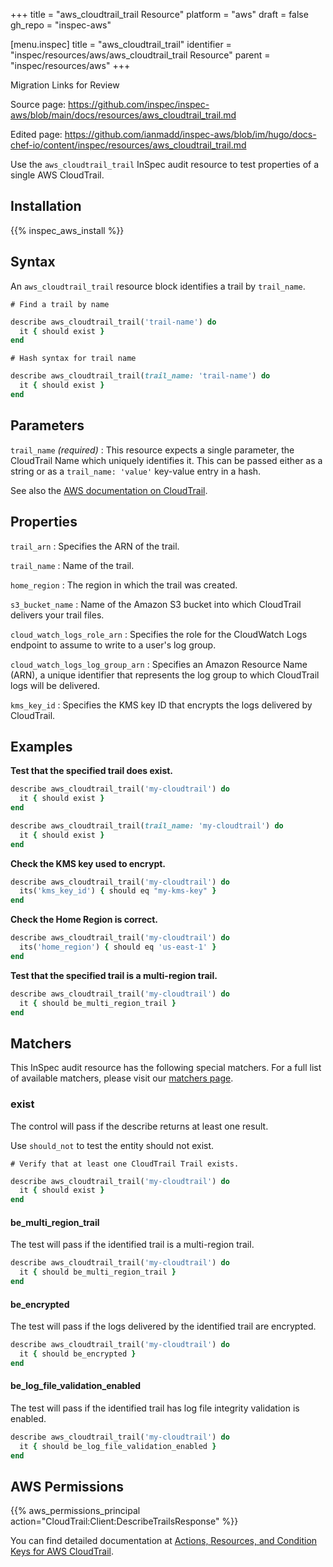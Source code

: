 +++
title = "aws_cloudtrail_trail Resource"
platform = "aws"
draft = false
gh_repo = "inspec-aws"

[menu.inspec]
title = "aws_cloudtrail_trail"
identifier = "inspec/resources/aws/aws_cloudtrail_trail Resource"
parent = "inspec/resources/aws"
+++

<div class="admonition-note">
<p class="admonition-note-title">Migration Links for Review</p>
<div class="admonition-note-text">
<p>Source page: <a href="https://github.com/inspec/inspec-aws/blob/main/docs/resources/aws_cloudtrail_trail.md">https://github.com/inspec/inspec-aws/blob/main/docs/resources/aws_cloudtrail_trail.md</a></p>
<p>Edited page: <a href="https://github.com/ianmadd/inspec-aws/blob/im/hugo/docs-chef-io/content/inspec/resources/aws_cloudtrail_trail.md">https://github.com/ianmadd/inspec-aws/blob/im/hugo/docs-chef-io/content/inspec/resources/aws_cloudtrail_trail.md</a></p>
</div>
</div>


Use the `aws_cloudtrail_trail` InSpec audit resource to test properties of a single AWS CloudTrail.

## Installation

{{% inspec_aws_install %}}

## Syntax

An `aws_cloudtrail_trail` resource block identifies a trail by `trail_name`.

    # Find a trail by name
```ruby
describe aws_cloudtrail_trail('trail-name') do
  it { should exist }
end
```

    # Hash syntax for trail name
```ruby
describe aws_cloudtrail_trail(trail_name: 'trail-name') do
  it { should exist }
end
```

## Parameters

`trail_name` _(required)_
: This resource expects a single parameter, the CloudTrail Name which uniquely identifies it. 
  This can be passed either as a string or as a `trail_name: 'value'` key-value entry in a hash.

See also the [AWS documentation on CloudTrail](https://docs.aws.amazon.com/cloudtrail/index.html#lang/en_us).

## Properties

`trail_arn`
: Specifies the ARN of the trail.

`trail_name`
: Name of the trail.

`home_region`
: The region in which the trail was created.

`s3_bucket_name`
: Name of the Amazon S3 bucket into which CloudTrail delivers your trail files.

`cloud_watch_logs_role_arn`
: Specifies the role for the CloudWatch Logs endpoint to assume to write to a user's log group.

`cloud_watch_logs_log_group_arn`
: Specifies an Amazon Resource Name (ARN), a unique identifier that represents the log group to which CloudTrail logs will be delivered.

`kms_key_id`
: Specifies the KMS key ID that encrypts the logs delivered by CloudTrail.

## Examples

**Test that the specified trail does exist.**

```ruby
describe aws_cloudtrail_trail('my-cloudtrail') do
  it { should exist }
end
```

```ruby
describe aws_cloudtrail_trail(trail_name: 'my-cloudtrail') do
  it { should exist }
end
```

**Check the KMS key used to encrypt.**

```ruby
describe aws_cloudtrail_trail('my-cloudtrail') do
  its('kms_key_id') { should eq "my-kms-key" }
end
```

**Check the Home Region is correct.**

```ruby
describe aws_cloudtrail_trail('my-cloudtrail') do
  its('home_region') { should eq 'us-east-1' }
end
```

**Test that the specified trail is a multi-region trail.**

```ruby
describe aws_cloudtrail_trail('my-cloudtrail') do
  it { should be_multi_region_trail }
end
```

## Matchers

This InSpec audit resource has the following special matchers. For a full list of available matchers, please visit our [matchers page](https://www.inspec.io/docs/reference/matchers/).

### exist

The control will pass if the describe returns at least one result.

Use `should_not` to test the entity should not exist.

    # Verify that at least one CloudTrail Trail exists.
```ruby
describe aws_cloudtrail_trail('my-cloudtrail') do
  it { should exist }
end
```

#### be_multi_region_trail

The test will pass if the identified trail is a multi-region trail.

```ruby
describe aws_cloudtrail_trail('my-cloudtrail') do
  it { should be_multi_region_trail }
end
```

#### be_encrypted

The test will pass if the logs delivered by the identified trail are encrypted.

```ruby
describe aws_cloudtrail_trail('my-cloudtrail') do
  it { should be_encrypted }
end
```

#### be_log_file_validation_enabled

The test will pass if the identified trail has log file integrity validation is enabled.

```ruby
describe aws_cloudtrail_trail('my-cloudtrail') do
  it { should be_log_file_validation_enabled }
end
```

## AWS Permissions

{{% aws_permissions_principal action="CloudTrail:Client:DescribeTrailsResponse" %}}

You can find detailed documentation at [Actions, Resources, and Condition Keys for AWS CloudTrail](https://docs.aws.amazon.com/IAM/latest/UserGuide/list_awscloudtrail.html).
